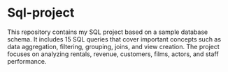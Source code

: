 # Sql-project
This repository contains my SQL project based on a sample database schema. It includes 15 SQL queries that cover important concepts such as data aggregation, filtering, grouping, joins, and view creation.  The project focuses on analyzing rentals, revenue, customers, films, actors, and staff performance. 
